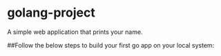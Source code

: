 # golang-project
A simple web application that prints your name.

##Follow the below steps to build your first go app on your local system:



